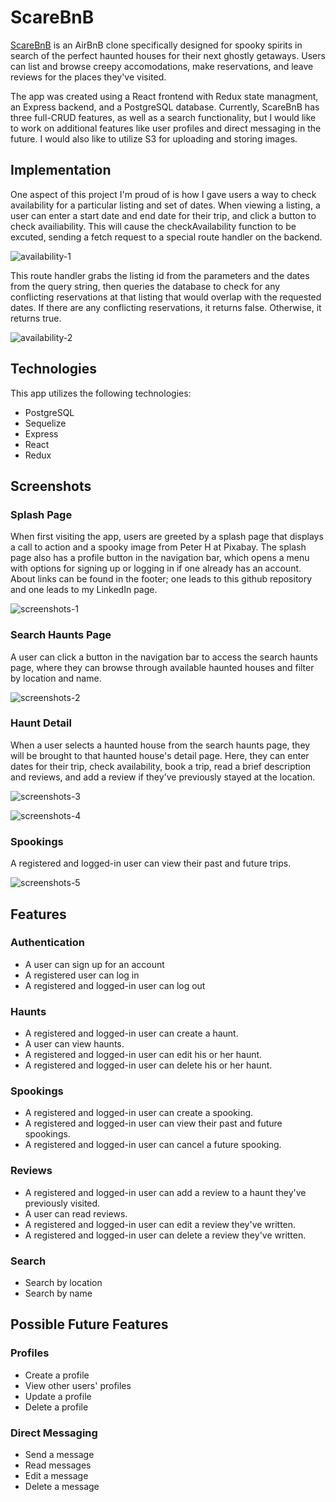 # ScareBnB
[ScareBnB](https://scarebnb-react-app.herokuapp.com) is an AirBnB clone specifically designed for spooky spirits in search of the perfect haunted houses for their next ghostly getaways. Users can list and browse creepy accomodations, make reservations, and leave reviews for the places they've visited.

The app was created using a React frontend with Redux state managment, an Express backend, and a PostgreSQL database. Currently, ScareBnB has three full-CRUD features, as well as a search functionality, but I would like to work on additional features like user profiles and direct messaging in the future. I would also like to utilize S3 for uploading and storing images.

## Implementation

One aspect of this project I'm proud of is how I gave users a way to check availability for a particular listing and set of dates. When viewing a listing, a user can enter a start date and end date for their trip, and click a button to check availiability. This will cause the checkAvailability function to be excuted, sending a fetch request to a special route handler on the backend.

![availability-1](https://user-images.githubusercontent.com/88861592/164079203-e67a5dd7-2aef-4b27-8036-6d569db40ef0.PNG)

This route handler grabs the listing id from the parameters and the dates from the query string, then queries the database to check for any conflicting reservations at that listing that would overlap with the requested dates. If there are any conflicting reservations, it returns false. Otherwise, it returns true.

![availability-2](https://user-images.githubusercontent.com/88861592/164079733-1a5b6cda-15bc-48f5-a981-cdf9e00b4bb7.PNG)

## Technologies
This app utilizes the following technologies:
- PostgreSQL
- Sequelize
- Express
- React
- Redux

## Screenshots

### Splash Page

When first visiting the app, users are greeted by a splash page that displays a call to action and a spooky image from Peter H at Pixabay. The splash page also has a profile button in the navigation bar, which opens a menu with options for signing up or logging in if one already has an account. About links can be found in the footer; one leads to this github repository and one leads to my LinkedIn page.

![screenshots-1](https://user-images.githubusercontent.com/88861592/164080495-786299e7-2dfe-4aee-86ed-9372f07b6b84.PNG)

### Search Haunts Page

A user can click a button in the navigation bar to access the search haunts page, where they can browse through available haunted houses and filter by location and name.

![screenshots-2](https://user-images.githubusercontent.com/88861592/164081034-de0a1828-9822-4bff-9266-ce374b1ff79b.PNG)

### Haunt Detail

When a user selects a haunted house from the search haunts page, they will be brought to that haunted house's detail page. Here, they can enter dates for their trip, check availability, book a trip, read a brief description and reviews, and add a review if they've previously stayed at the location.

![screenshots-3](https://user-images.githubusercontent.com/88861592/164082014-fdbb0dd8-bae8-48ef-8c5d-c188be657efc.PNG)

![screenshots-4](https://user-images.githubusercontent.com/88861592/164082074-a35f532a-de88-4651-9bac-1a73e23fe686.PNG)

### Spookings

A registered and logged-in user can view their past and future trips.

![screenshots-5](https://user-images.githubusercontent.com/88861592/164082436-137e8afd-ec52-4ca8-b6bb-0a0a19cfbe80.PNG)

## Features

### Authentication
- A user can sign up for an account
- A registered user can log in
- A registered and logged-in user can log out

### Haunts
- A registered and logged-in user can create a haunt.
- A user can view haunts.
- A registered and logged-in user can edit his or her haunt.
- A registered and logged-in user can delete his or her haunt.

### Spookings
- A registered and logged-in user can create a spooking.
- A registered and logged-in user can view their past and future spookings.
- A registered and logged-in user can cancel a future spooking.

### Reviews
- A registered and logged-in user can add a review to a haunt they've previously visited.
- A user can read reviews.
- A registered and logged-in user can edit a review they've written.
- A registered and logged-in user can delete a review they've written.

### Search
- Search by location
- Search by name

## Possible Future Features

### Profiles
- Create a profile
- View other users' profiles
- Update a profile
- Delete a profile

### Direct Messaging
- Send a message
- Read messages
- Edit a message
- Delete a message

